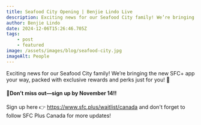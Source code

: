 ```yaml
---
title: Seafood City Opening | Benjie Lindo Live
description: Exciting news for our Seafood City family! We’re bringing the new SFC+ app your way, packed with exclusive rewards and perks just for you! 🎉
author: Benjie Lindo
date: 2024-12-06T15:26:46.705Z
tags:
    - post
    - featured
image: /assets/images/blog/seafood-city.jpg
imageAlt: People
---
```


Exciting news for our Seafood City family! We’re bringing the new SFC+ app your way, packed with exclusive rewards and perks just for you! 🎉

#### 🎊Don’t miss out—sign up by November 14‼️

Sign up here 👉 <a href="https://www.sfc.plus/waitlist/canada" target="_blank"> https://www.sfc.plus/waitlist/canada</a> and don't forget to follow SFC Plus Canada for more updates!